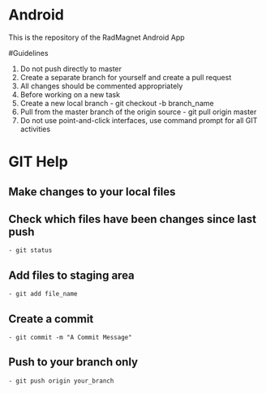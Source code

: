# Android
This is the repository of the RadMagnet Android App

#Guidelines
1. Do not push directly to master
2. Create a separate branch for yourself and create a pull request
3. All changes should be commented appropriately
4. Before working on a new task
  1. Create a new local branch
    - git checkout -b branch_name
  2. Pull from the master branch of the origin source
    - git pull origin master
5. Do not use point-and-click interfaces, use command prompt for all GIT activities

# GIT Help
## Make changes to your local files
## Check which files have been changes since last push
    - git status
## Add files to staging area
    - git add file_name
## Create a commit
    - git commit -m "A Commit Message"
## Push to your branch only
    - git push origin your_branch